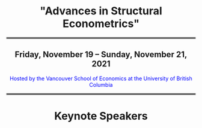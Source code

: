 <h1 align = "center">"Advances in Structural Econometrics" </h1>
<hr style="border:2px solid gray"> 
<h2 align = "center"> Friday, November 19 – Sunday, November 21, 2021 </h2>
<div align = "center"><span style = "color:blue"> Hosted by the Vancouver School of Economics at the University of British Columbia</span></div>
<hr style="border:2px solid gray"> 

<h1 align = "center">Keynote Speakers</h1>
